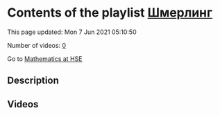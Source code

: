 # Contents of the playlist [Шмерлинг](https://www.youtube.com/playlist?list=PLq3E5oubNNoCOmM2JuY5VKY1cxWlB-b-6)

This page updated: Mon 7 Jun 2021 05:10:50

Number of videos: [0](#videos)

Go to [Mathematics at HSE](../README.md)

## Description



## Videos

